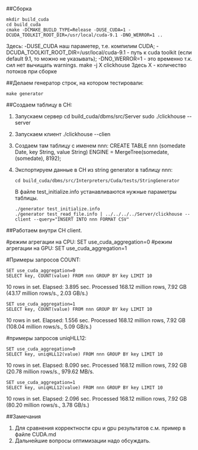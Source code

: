 ##Сборка
```
mkdir build_cuda
cd build_cuda
cmake -DCMAKE_BUILD_TYPE=Release -DUSE_CUDA=1 -DCUDA_TOOLKIT_ROOT_DIR=/usr/local/cuda-9.1 -DNO_WERROR=1 ..
```
Здесь: -DUSE_CUDA наш параметер, т.е. компилим CUDA; -DCUDA_TOOLKIT_ROOT_DIR=/usr/local/cuda-9.1 - путь к cuda toolkit (если default 9.1, то можно не указывать); -DNO_WERROR=1 - это временно т.к. сил нет вычищать warnings.
make -j X clickhouse
Здесь X - количество потоков при сборке 

##Делаем генератор строк, на котором тестировали:
```
make generator
```

##Создаем таблицу в CH:
1. Запускаем сервер
   cd build_cuda/dbms/src/Server
   sudo ./clickhouse --server
2. Запускаем клиент
   ./clickhouse --clien
3. Создаем там таблицу с именем nnn:
   CREATE TABLE nnn (somedate Date, key String, value String) ENGINE =  MergeTree(somedate, (somedate), 8192);

4. Экспортируем данные в CH из string generator в таблицу nnn:
   ```
   cd build_cuda/dbms/src/Interpreters/Cuda/tests/StringGenerator
   ```
   В файле test_initialize.info устанавливаются нужные параметры таблицы.
   ```
   ./generator test_initialize.info
   ./generator test_read_file.info | ../../../../Server/clickhouse --client --query="INSERT INTO nnn FORMAT CSV"
   ```

##Работаем внутри CH client.

#режим агрегации на CPU:  SET use_cuda_aggregation=0
#режим агрегации на GPU:  SET use_cuda_aggregation=1

#Примеры запросов COUNT:
   ```
   SET use_cuda_aggregation=0
   SELECT key, COUNT(value) FROM nnn GROUP BY key LIMIT 10
   ```
10 rows in set. Elapsed: 3.895 sec. Processed 168.12 million rows, 7.92 GB (43.17 million rows/s., 2.03 GB/s.)
   ```
   SET use_cuda_aggregation=1
   SELECT key, COUNT(value) FROM nnn GROUP BY key LIMIT 10
   ```
10 rows in set. Elapsed: 1.556 sec. Processed 168.12 million rows, 7.92 GB (108.04 million rows/s., 5.09 GB/s.)

#примеры запросов uniqHLL12:
   ```
   SET use_cuda_aggregation=0
   SELECT key, uniqHLL12(value) FROM nnn GROUP BY key LIMIT 10
   ```
10 rows in set. Elapsed: 8.090 sec. Processed 168.12 million rows, 7.92 GB (20.78 million rows/s., 979.62 MB/s.

   ```
   SET use_cuda_aggregation=1
   SELECT key, uniqHLL12(value) FROM nnn GROUP BY key LIMIT 10
   ```
10 rows in set. Elapsed: 2.096 sec. Processed 168.12 million rows, 7.92 GB (80.20 million rows/s., 3.78 GB/s.) 

##Замечания
1. Для сравнения корректности cpu и gpu результатов с.м. пример в файле CUDA.md
2. Дальнейшие вопросы оптимизации надо обсуждать.


